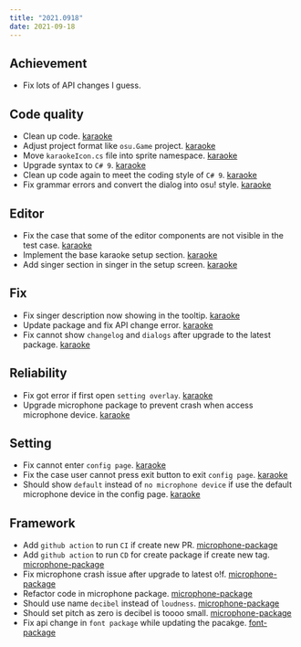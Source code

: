 ```yaml
---
title: "2021.0918"
date: 2021-09-18
---
```


## Achievement

- Fix lots of API changes I guess.

## Code quality

- Clean up code. [karaoke](#822@andy840119)
- Adjust project format like `osu.Game` project. [karaoke](#823@andy840119)
- Move `karaokeIcon.cs` file into sprite namespace. [karaoke](#827@andy840119)
- Upgrade syntax to `C# 9`. [karaoke](#829@andy840119)
- Clean up code again to meet the coding style of `C# 9`. [karaoke](#830@andy840119)
- Fix grammar errors and convert the dialog into osu! style. [karaoke](#847@SiderealArt)

## Editor

- Fix the case that some of the editor components are not visible in the test case. [karaoke](#837#838@andy840119)
- Implement the base karaoke setup section. [karaoke](#841@andy840119)
- Add singer section in singer in the setup screen. [karaoke](#842@andy840119)

## Fix

- Fix singer description now showing in the tooltip. [karaoke](#843@andy840119)
- Update package and fix API change error. [karaoke](#844@andy840119)
- Fix cannot show `changelog` and `dialogs` after upgrade to the latest package. [karaoke](#845#846@andy840119)

## Reliability

- Fix got error if first open `setting overlay`. [karaoke](#819#820@andy840119)
- Upgrade microphone package to prevent crash when access microphone device. [karaoke](#826@andy840119)

## Setting

- Fix cannot enter `config page`. [karaoke](#814@andy840119)
- Fix the case user cannot press exit button to exit `config page`. [karaoke](#825@andy840119)
- Should show `default` instead of `no microphone device` if use the default microphone device in the config page. [karaoke](#828#835@andy840119)

## Framework

- Add `github action` to run `CI` if create new PR. [microphone-package](#45@andy840119)
- Add `github action` to run `CD` for create package if create new tag. [microphone-package](#49@andy840119)
- Fix microphone crash issue after upgrade to latest o!f. [microphone-package](#50@andy840119)
- Refactor code in microphone package. [microphone-package](#52@andy840119)
- Should use name `decibel` instead of `loudness`. [microphone-package](#55@andy840119)
- Should set pitch as zero is decibel is toooo small. [microphone-package](#56@andy840119)
- Fix api change in `font package` while updating the pacakge. [font-package](#37@andy840119)
